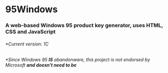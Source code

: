 # 95Windows
### A web-based Windows 95 product key generator, uses HTML, CSS and JavaScript

###### *Current version: 1C
###### *Since Windows 95 ****IS**** abandonware, this project is not endorsed by Microsoft **and doesn't need to be**
